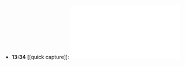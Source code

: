 - **13:34** [[quick capture]]:  ![mySugr_Export_2025-07-16-13-33](../assets/mySugr_Export_2025-07-16-13-33.pdf)